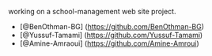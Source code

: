 working on a school-management web site project.

- [@BenOthman-BG] (https://github.com/BenOthman-BG)
- [@Yussuf-Tamami] (https://github.com/Yussuf-Tamami)
- [@Amine-Amraoui] (https://github.com/Amine-Amroui)
